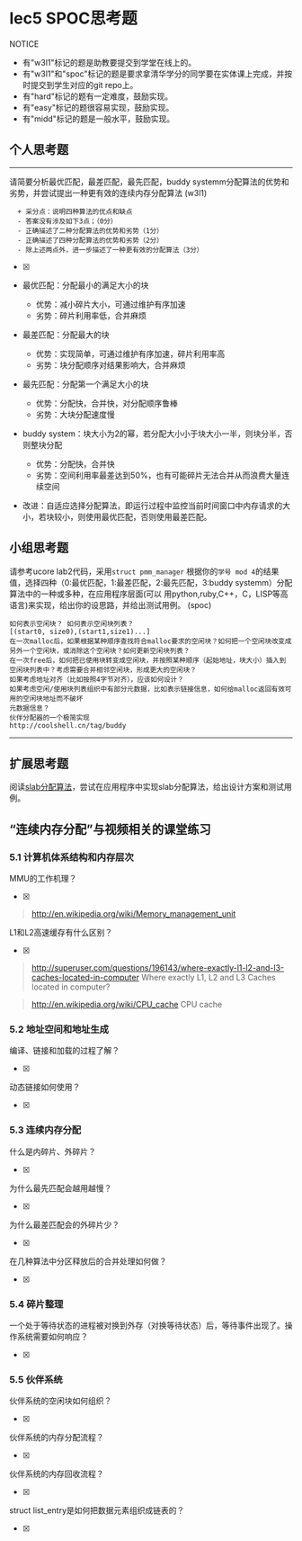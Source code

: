 # lec5 SPOC思考题


NOTICE
- 有"w3l1"标记的题是助教要提交到学堂在线上的。
- 有"w3l1"和"spoc"标记的题是要求拿清华学分的同学要在实体课上完成，并按时提交到学生对应的git repo上。
- 有"hard"标记的题有一定难度，鼓励实现。
- 有"easy"标记的题很容易实现，鼓励实现。
- 有"midd"标记的题是一般水平，鼓励实现。


## 个人思考题
---

请简要分析最优匹配，最差匹配，最先匹配，buddy systemm分配算法的优势和劣势，并尝试提出一种更有效的连续内存分配算法 (w3l1)
```
  + 采分点：说明四种算法的优点和缺点
  - 答案没有涉及如下3点；（0分）
  - 正确描述了二种分配算法的优势和劣势（1分）
  - 正确描述了四种分配算法的优势和劣势（2分）
  - 除上述两点外，进一步描述了一种更有效的分配算法（3分）
 ```
- [x]

* 最优匹配：分配最小的满足大小的块
	* 优势：减小碎片大小，可通过维护有序加速
	* 劣势：碎片利用率低，合并麻烦

* 最差匹配：分配最大的块
	* 优势：实现简单，可通过维护有序加速，碎片利用率高
	* 劣势：块分配顺序对结果影响大，合并麻烦

* 最先匹配：分配第一个满足大小的块
	* 优势：分配快，合并快，对分配顺序鲁棒
	* 劣势：大块分配速度慢

* buddy system：块大小为2的幂，若分配大小小于块大小一半，则块分半，否则整块分配
	* 优势：分配快，合并快
	* 劣势：空间利用率最差达到50%，也有可能碎片无法合并从而浪费大量连续空间

* 改进：自适应选择分配算法，即运行过程中监控当前时间窗口中内存请求的大小，若块较小，则使用最优匹配，否则使用最差匹配。

## 小组思考题

请参考ucore lab2代码，采用`struct pmm_manager` 根据你的`学号 mod 4`的结果值，选择四种（0:最优匹配，1:最差匹配，2:最先匹配，3:buddy systemm）分配算法中的一种或多种，在应用程序层面(可以 用python,ruby,C++，C，LISP等高语言)来实现，给出你的设思路，并给出测试用例。 (spoc)

```
如何表示空闲块？ 如何表示空闲块列表？
[(start0, size0),(start1,size1)...]
在一次malloc后，如果根据某种顺序查找符合malloc要求的空闲块？如何把一个空闲块改变成另外一个空闲块，或消除这个空闲块？如何更新空闲块列表？
在一次free后，如何把已使用块转变成空闲块，并按照某种顺序（起始地址，块大小）插入到空闲块列表中？考虑需要合并相邻空闲块，形成更大的空闲块？
如果考虑地址对齐（比如按照4字节对齐），应该如何设计？
如果考虑空闲/使用块列表组织中有部分元数据，比如表示链接信息，如何给malloc返回有效可用的空闲块地址而不破坏
元数据信息？
伙伴分配器的一个极简实现
http://coolshell.cn/tag/buddy
```

---

## 扩展思考题

阅读[slab分配算法](http://en.wikipedia.org/wiki/Slab_allocation)，尝试在应用程序中实现slab分配算法，给出设计方案和测试用例。

## “连续内存分配”与视频相关的课堂练习

### 5.1 计算机体系结构和内存层次
MMU的工作机理？

- [x]

>  http://en.wikipedia.org/wiki/Memory_management_unit

L1和L2高速缓存有什么区别？

- [x]

>  http://superuser.com/questions/196143/where-exactly-l1-l2-and-l3-caches-located-in-computer
>  Where exactly L1, L2 and L3 Caches located in computer?

>  http://en.wikipedia.org/wiki/CPU_cache
>  CPU cache

### 5.2 地址空间和地址生成
编译、链接和加载的过程了解？

- [x]

>

动态链接如何使用？

- [x]

>


### 5.3 连续内存分配
什么是内碎片、外碎片？

- [x]

>

为什么最先匹配会越用越慢？

- [x]

>

为什么最差匹配会的外碎片少？

- [x]

>

在几种算法中分区释放后的合并处理如何做？

- [x]

>

### 5.4 碎片整理
一个处于等待状态的进程被对换到外存（对换等待状态）后，等待事件出现了。操作系统需要如何响应？

- [x]

>

### 5.5 伙伴系统
伙伴系统的空闲块如何组织？

- [x]

>

伙伴系统的内存分配流程？

- [x]

>

伙伴系统的内存回收流程？

- [x]

>

struct list_entry是如何把数据元素组织成链表的？

- [x]

>


